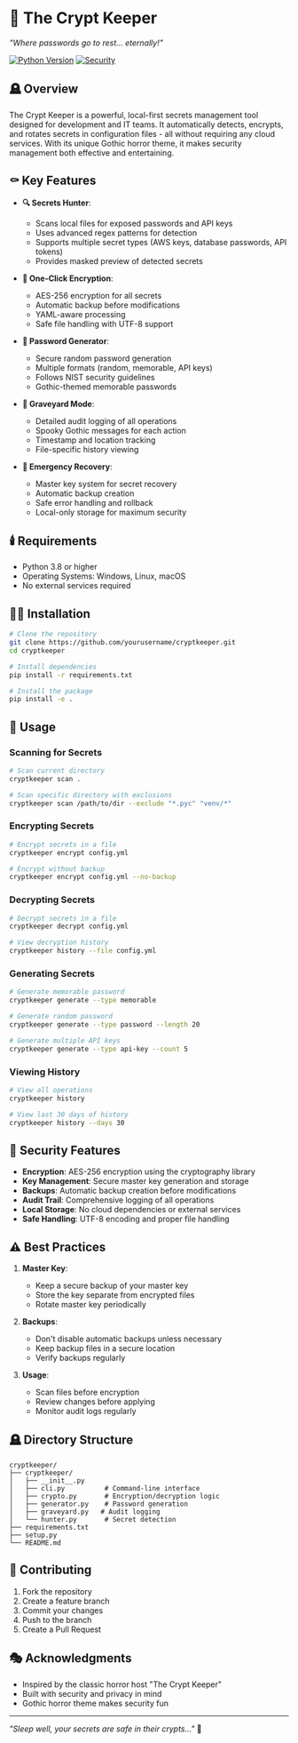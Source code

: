 # 🦇 The Crypt Keeper

*"Where passwords go to rest... eternally!"*

[![Python Version](https://img.shields.io/badge/python-3.8%2B-blue.svg)](https://www.python.org/downloads/)
[![Security](https://img.shields.io/badge/security-AES--256-red.svg)](https://en.wikipedia.org/wiki/Advanced_Encryption_Standard)

## 🪦 Overview

The Crypt Keeper is a powerful, local-first secrets management tool designed for development and IT teams. It automatically detects, encrypts, and rotates secrets in configuration files - all without requiring any cloud services. With its unique Gothic horror theme, it makes security management both effective and entertaining.

## ⚰️ Key Features

- **🔍 Secrets Hunter**: 
  - Scans local files for exposed passwords and API keys
  - Uses advanced regex patterns for detection
  - Supports multiple secret types (AWS keys, database passwords, API tokens)
  - Provides masked preview of detected secrets

- **🔐 One-Click Encryption**:
  - AES-256 encryption for all secrets
  - Automatic backup before modifications
  - YAML-aware processing
  - Safe file handling with UTF-8 support

- **🎲 Password Generator**:
  - Secure random password generation
  - Multiple formats (random, memorable, API keys)
  - Follows NIST security guidelines
  - Gothic-themed memorable passwords

- **📜 Graveyard Mode**:
  - Detailed audit logging of all operations
  - Spooky Gothic messages for each action
  - Timestamp and location tracking
  - File-specific history viewing

- **🔑 Emergency Recovery**:
  - Master key system for secret recovery
  - Automatic backup creation
  - Safe error handling and rollback
  - Local-only storage for maximum security

## 🕯️ Requirements

- Python 3.8 or higher
- Operating Systems: Windows, Linux, macOS
- No external services required

## 🧛‍♂️ Installation

```bash
# Clone the repository
git clone https://github.com/yourusername/cryptkeeper.git
cd cryptkeeper

# Install dependencies
pip install -r requirements.txt

# Install the package
pip install -e .
```

## 🦇 Usage

### Scanning for Secrets
```bash
# Scan current directory
cryptkeeper scan .

# Scan specific directory with exclusions
cryptkeeper scan /path/to/dir --exclude "*.pyc" "venv/*"
```

### Encrypting Secrets
```bash
# Encrypt secrets in a file
cryptkeeper encrypt config.yml

# Encrypt without backup
cryptkeeper encrypt config.yml --no-backup
```

### Decrypting Secrets
```bash
# Decrypt secrets in a file
cryptkeeper decrypt config.yml

# View decryption history
cryptkeeper history --file config.yml
```

### Generating Secrets
```bash
# Generate memorable password
cryptkeeper generate --type memorable

# Generate random password
cryptkeeper generate --type password --length 20

# Generate multiple API keys
cryptkeeper generate --type api-key --count 5
```

### Viewing History
```bash
# View all operations
cryptkeeper history

# View last 30 days of history
cryptkeeper history --days 30
```

## 🔮 Security Features

- **Encryption**: AES-256 encryption using the cryptography library
- **Key Management**: Secure master key generation and storage
- **Backups**: Automatic backup creation before modifications
- **Audit Trail**: Comprehensive logging of all operations
- **Local Storage**: No cloud dependencies or external services
- **Safe Handling**: UTF-8 encoding and proper file handling

## ⚠️ Best Practices

1. **Master Key**:
   - Keep a secure backup of your master key
   - Store the key separate from encrypted files
   - Rotate master key periodically

2. **Backups**:
   - Don't disable automatic backups unless necessary
   - Keep backup files in a secure location
   - Verify backups regularly

3. **Usage**:
   - Scan files before encryption
   - Review changes before applying
   - Monitor audit logs regularly

## 🪦 Directory Structure

```
cryptkeeper/
├── cryptkeeper/
│   ├── __init__.py
│   ├── cli.py          # Command-line interface
│   ├── crypto.py       # Encryption/decryption logic
│   ├── generator.py    # Password generation
│   ├── graveyard.py   # Audit logging
│   └── hunter.py       # Secret detection
├── requirements.txt
├── setup.py
└── README.md
```

## 🦇 Contributing

1. Fork the repository
2. Create a feature branch
3. Commit your changes
4. Push to the branch
5. Create a Pull Request

## 🎭 Acknowledgments

- Inspired by the classic horror host "The Crypt Keeper"
- Built with security and privacy in mind
- Gothic horror theme makes security fun

---

*"Sleep well, your secrets are safe in their crypts..."* 🦇 
